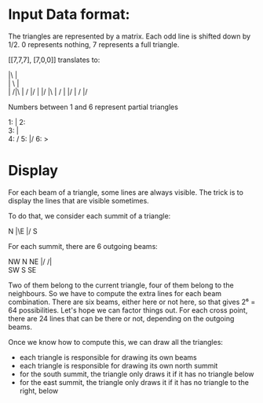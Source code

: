 # Input Data format:

The triangles are represented by a matrix. Each odd line is shifted down
by 1/2.  0 represents nothing, 7 represents a full triangle.


[[7,7,7], [7,0,0]] translates to:

 |\    |\
 | \   | \
 | /|\ | /
 |/ | \|/
 |\ | /
 | \|/
 | /
 |/

Numbers between 1 and 6 represent partial triangles

1: |
2:  \
3: |\
4:  /
5: |/
6: >

# Display

For each beam of a triangle, some lines are always visible.
The trick is to display the lines that are visible sometimes.

To do that, we consider each summit of a triangle:

  N
  |\E
  |/
  S

For each summit, there are 6 outgoing beams:

  NW N NE
    \|/
    /|\
  SW S SE

Two of them belong to the current triangle, four of them belong to
the neighbours.  So we have to compute the extra lines for each beam
combination. There are six beams, either here or not here, so that gives
2⁶ = 64 possibilities. Let's hope we can factor things out.
For each cross point, there are 24 lines that can be there or not, depending
on the outgoing beams.

Once we know how to compute this, we can draw all the triangles:
 - each triangle is responsible for drawing its own beams
 - each triangle is responsible for drawing its own north summit
 - for the south summit, the triangle only draws it if it has no triangle below
 - for the east summit, the triangle only draws it if it has no triangle to the right, below

